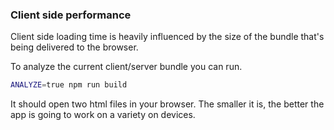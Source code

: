 ### Client side performance

Client side loading time is heavily influenced by the size of the bundle that's being delivered to the browser.

To analyze the current client/server bundle you can run.

```bash
ANALYZE=true npm run build
```

It should open two html files in your browser. The smaller it is, the better the app is going to work on a variety on devices.
